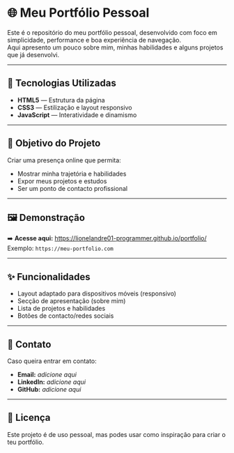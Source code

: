 # 🌐 Meu Portfólio Pessoal

Este é o repositório do meu portfólio pessoal, desenvolvido com foco em simplicidade, performance e boa experiência de navegação.  
Aqui apresento um pouco sobre mim, minhas habilidades e alguns projetos que já desenvolvi.

---

## 🚀 Tecnologias Utilizadas

- **HTML5** — Estrutura da página  
- **CSS3** — Estilização e layout responsivo  
- **JavaScript** — Interatividade e dinamismo  

---

## 🎯 Objetivo do Projeto

Criar uma presença online que permita:
- Mostrar minha trajetória e habilidades
- Expor meus projetos e estudos
- Ser um ponto de contacto profissional

---

## 🖼️ Demonstração

➡️ **Acesse aqui:** https://lionelandre01-programmer.github.io/portfolio/
Exemplo: `https://meu-portfolio.com`

---

## ✨ Funcionalidades

- Layout adaptado para dispositivos móveis (responsivo)
- Secção de apresentação (sobre mim)
- Lista de projetos e habilidades
- Botões de contacto/redes sociais

---

## 💬 Contato

Caso queira entrar em contato:

- **Email:** _adicione aqui_
- **LinkedIn:** _adicione aqui_
- **GitHub:** _adicione aqui_

---

## 📝 Licença

Este projeto é de uso pessoal, mas podes usar como inspiração para criar o teu portfólio.